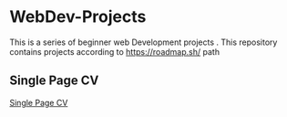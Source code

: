 # WebDev-Projects
This is a series of beginner web Development  projects .
This repository contains projects according to https://roadmap.sh/ path

## Single Page CV

[Single Page CV ](https://roadmap.sh/projects/single-page-cv)
